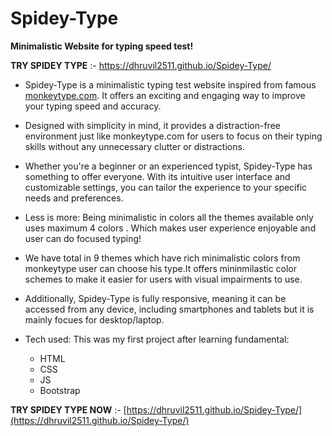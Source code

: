 # Spidey-Type
__Minimalistic Website for typing speed test!__ 

**TRY SPIDEY TYPE** :- <a href="https://dhruvil2511.github.io/Spidey-Type/" target="_blank">https://dhruvil2511.github.io/Spidey-Type/</a>

- Spidey-Type is a minimalistic typing test website inspired from famous [monkeytype.com](https://www.monkeytype.com). It offers an exciting and engaging way to improve your typing speed and accuracy. 

- Designed with simplicity in mind, it provides a distraction-free environment just like monkeytype.com for users to focus on their typing skills without any unnecessary clutter or distractions.

- Whether you're a beginner or an experienced typist, Spidey-Type has something to offer everyone. With its intuitive user interface and customizable settings, you can tailor the experience to your specific needs and preferences.

- Less is more: Being minimalistic in colors all the themes available only uses maximum 4 colors . Which makes user experience enjoyable and user can do focused typing! 
- We have total in 9 themes which have rich minimalistic colors from monkeytype user can choose his type.It offers mininmilastic color schemes to make it easier for users with visual impairments to use.
- Additionally, Spidey-Type is fully responsive, meaning it can be accessed from any device, including smartphones and tablets but it is mainly focues for desktop/laptop.
- Tech used:
   This was my first project after learning fundamental:
    - HTML
    - CSS
    - JS
    - Bootstrap
    
   
 **TRY SPIDEY TYPE NOW** :- [https://dhruvil2511.github.io/Spidey-Type/](https://dhruvil2511.github.io/Spidey-Type/) 


